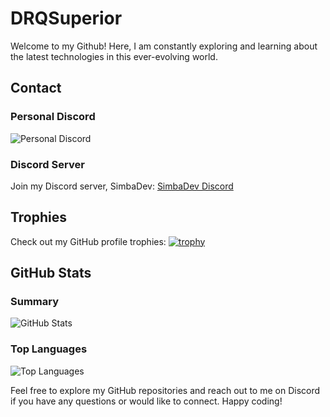 # DRQSuperior

Welcome to my Github! Here, I am constantly exploring and learning about the latest technologies in this ever-evolving world.

## Contact

### Personal Discord
![Personal Discord](https://discord.c99.nl/widget/theme-1/1063898834922647583.png)

### Discord Server
Join my Discord server, SimbaDev: [SimbaDev Discord](https://discord.gg/simbadev)

## Trophies
Check out my GitHub profile trophies:
[![trophy](https://github-profile-trophy.vercel.app/?username=DRQSuperior&theme=onedark)](https://github.com/ryo-ma/github-profile-trophy)

## GitHub Stats
### Summary
![GitHub Stats](https://github-readme-stats.vercel.app/api?username=DRQSuperior&&show_icon=true&title_color=faa1ff&icon_color=00FFFF&text_color=00FFFF&bg_color=0d1117)

### Top Languages
![Top Languages](https://github-readme-stats.vercel.app/api/top-langs/?username=DRQSuperior&&show_icon=true&title_color=faa1ff&icon_color=00FFFF&text_color=00FFFF&bg_color=0d1117)

Feel free to explore my GitHub repositories and reach out to me on Discord if you have any questions or would like to connect. Happy coding!
